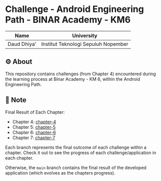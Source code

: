 # Challenge - Android Engineering Path - BINAR Academy - KM6

| Name        | University                          |
|-------------|-------------------------------------|
| Daud Dhiya' | Institut Teknologi Sepuluh Nopember |

## ⚙️ About

This repository contains challenges (from Chapter 4) encountered during the learning process
at Binar Academy - KM 6, within the Android Engineering Path.

## 📝 Note

Final Result of Each Chapter:

- Chapter 4: [chapter-4](https://github.com/daudhiyaa/24001084-km6-ddr-chowzy/tree/8bd1a1ed2fa5b9b01a9754294128c168dce74493)
- Chapter 5: [chapter-5](https://github.com/daudhiyaa/24001084-km6-ddr-chowzy/tree/22725ea81f0f412c5fe1a17a80c6b880750efd0b)
- Chapter 6: [chapter-6](https://github.com/daudhiyaa/24001084-km6-ddr-chowzy/tree/challenge/6)
- Chapter 7: [chapter-7](https://github.com/daudhiyaa/24001084-km6-ddr-chowzy/tree/challenge/7)

Each branch represents the final outcome of each challenge within a chapter. Check it out to see the
progress of each challenge/application in each chapter.

Otherwise, the `main` branch contains the final result of the developed application (which evolves as the
chapters progress).